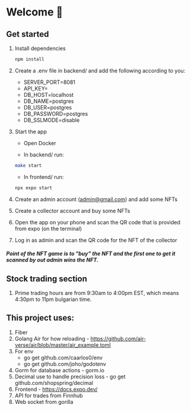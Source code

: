 # Welcome 👋

## Get started

1. Install dependencies

   ```bash
   npm install
   ```

2. Create a .env file in backend/ and add the following according to you:
   - SERVER_PORT=8081
   - API_KEY=<get your api key after registrating to Finnhub>
   - DB_HOST=localhost
   - DB_NAME=postgres
   - DB_USER=postgres
   - DB_PASSWORD=postgres
   - DB_SSLMODE=disable

3. Start the app

   - Open Docker

   - In backend/ run:

   ```bash
   make start
   ```

   - In frontend/ run: 

   ```bash
   npx expo start
   ```

4. Create an admin account (admin@gmail.com) and add some NFTs

5. Create a collector account and buy some NFTs

6. Open the app on your phone and scan the QR code that is provided from expo (on the terminal)

7. Log in as admin and scan the QR code for the NFT of the collector

##### Point of the NFT game is to "buy" the NFT and the first one to get it scanned by out admin wins the NFT.

## Stock trading section
1. Prime trading hours are from 9:30am to 4:00pm EST, which means 4:30pm to 11pm bulgarian time.


## This project uses: 
1. Fiber
2. Golang Air for how reloading - https://github.com/air-verse/air/blob/master/air_example.toml
3. For env 
   - go get github.com/caarlos0/env 
   - go get github.com/joho/godotenv
4. Gorm for database actions - gorm.io
5. Decimal use to handle precision loss - go get github.com/shopspring/decimal
6. Frontend - https://docs.expo.dev/
7. API for trades from Finnhub
8. Web socket from gorilla
